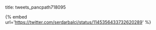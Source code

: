 title: tweets_pancpath718095

{% embed url='https://twitter.com/serdarbalci/status/1145356433732620289' %}
